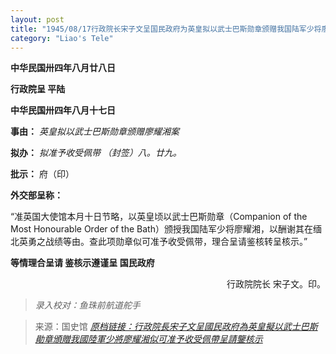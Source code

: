 ```yaml
---
layout: post
title: "1945/08/17行政院长宋子文呈国民政府为英皇拟以武士巴斯勋章颁赠我国陆军少将廖耀湘似可准予收受佩带呈请鉴核示"
category: "Liao's Tele"
---
```



**中华民国卅四年八月廿八日**

**行政院呈 平陆**

**中华民国卅四年八月十七日**

**事由：** *英皇拟以武士巴斯勋章颁赠廖耀湘案*

**拟办：** *拟准予收受佩带
（封签）八。廿九。*

**批示：** 府（印）

**外交部呈称：**

“准英国大使馆本月十日节略，以英皇顷以武士巴斯勋章（Companion of the Most Honourable Order of the Bath）颁授我国陆军少将廖耀湘，以酬谢其在缅北英勇之战绩等由。查此项勋章似可准予收受佩带，理合呈请鉴核转呈核示。”

**等情理合呈请 鉴核示遵谨呈 国民政府**

<p align="right"\>行政院院长 宋子文。印。</p\>

> *录入校对：鱼珠前航道舵手*

> 来源：国史馆 [*原档链接：行政院長宋子文呈國民政府為英皇擬以武士巴斯勛章頒贈我國陸軍少將廖耀湘似可准予收受佩帶呈請鑒核示*](https://ahonline.drnh.gov.tw/index.php?act=Display/image/5885985eta==aA#b3J)